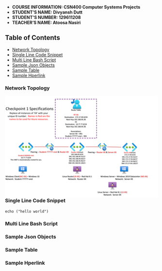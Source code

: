 - **COURSE INFORMATION: CSN400 Computer Systems Projects**
- **STUDENT’S NAME: Divyansh Dutt** 
- **STUDENT'S NUMBER: 129611208**
- **TEACHER’S NAME:  Atoosa Nasiri**


## Table of Contents
- [Network Topology](network-topology)
- [Single Line Code Snippet](single-line-code-snippet)
- [Multi Line Bash Script](multi-line-bash-script)
- [Sample Json Objects](sample-json-objects)
- [Sample Table](sample-table)
- [Sample Hperlink](sample-hyperlink)


### Network Topology
<img src="./Images/checkpoint1-diagram.png"
     alt="Markdown Monster icon"
     style="float: left; margin-right: 10px;" />

### Single Line Code Snippet

` echo ("hello world") `


### Multi Line Bash Script



### Sample Json Objects


### Sample Table


### Sample Hperlink
